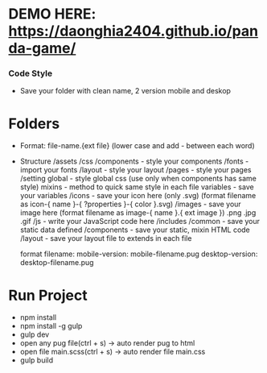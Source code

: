 # DEMO HERE: https://daonghia2404.github.io/panda-game/

### Code Style
- Save your folder with clean name, 2 version mobile and deskop 

# Folders
  - Format: file-name.{ext file} (lower case and add - between each word)
  - Structure
    /assets
      /css
        /components - style your components
        /fonts - import your fonts
        /layout - style your layout
        /pages - style your pages
        /setting
          global - style global css (use only when components has same style)
          mixins - method to quick same style in each file
          variables - save your variables
      /icons
        - save your icon here (only .svg) (format filename as icon-{ name }-{ ?properties }-{ color }.svg)
      /images
        - save your image here (format filename as image-{ name }.{ ext image }) .png .jpg .gif
      /js
        - write your JavaScript code here
    /includes
      /common
        - save your static data defined
      /components
        - save your static, mixin HTML code
      /layout
        - save your layout file to extends in each file

      format filename: mobile-version: mobile-filename.pug
                       desktop-version: desktop-filename.pug

# Run Project
- npm install
- npm install -g gulp
- gulp dev
- open any pug file(ctrl + s) ->  auto render pug to html
- open file main.scss(ctrl + s) ->  auto render file main.css
- gulp build
